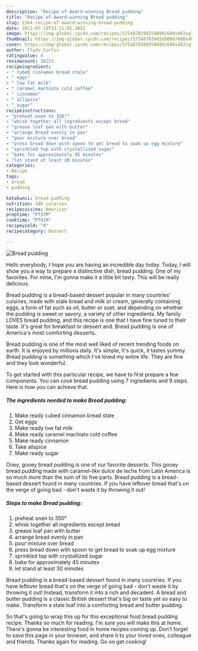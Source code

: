 ```yaml
---
description: "Recipe of Award-winning Bread pudding"
title: "Recipe of Award-winning Bread pudding"
slug: 2164-recipe-of-award-winning-bread-pudding
date: 2021-07-19T13:11:05.388Z
image: https://img-global.cpcdn.com/recipes/5754870384558080/680x482cq70/bread-pudding-recipe-main-photo.jpg
thumbnail: https://img-global.cpcdn.com/recipes/5754870384558080/680x482cq70/bread-pudding-recipe-main-photo.jpg
cover: https://img-global.cpcdn.com/recipes/5754870384558080/680x482cq70/bread-pudding-recipe-main-photo.jpg
author: Clyde Curtis
ratingvalue: 4
reviewcount: 38223
recipeingredient:
- " cubed cinnamon bread stale"
- " eggs"
- " low fat milk"
- " caramel machiato cold coffee"
- " cinnamon"
- " allspice"
- " sugar"
recipeinstructions:
- "preheat onen to 350°"
- "whisk together all ingredients except bread"
- "grease loaf pan with butter"
- "arrange bread evenly in pan"
- "pour mixture over bread"
- "press bread down with spoon to get bread to soak up egg mixture"
- "sprinkled top with crystallized sugar"
- "bake for approximately 45 minutes"
- "let stand at least 30 minutes"
categories:
- Recipe
tags:
- bread
- pudding

katakunci: bread pudding 
nutrition: 189 calories
recipecuisine: American
preptime: "PT37M"
cooktime: "PT41M"
recipeyield: "4"
recipecategory: Dessert

---
```



![Bread pudding](https://img-global.cpcdn.com/recipes/5754870384558080/680x482cq70/bread-pudding-recipe-main-photo.jpg)

Hello everybody, I hope you are having an incredible day today. Today, I will show you a way to prepare a distinctive dish, bread pudding. One of my favorites. For mine, I'm gonna make it a little bit tasty. This will be really delicious.

Bread pudding is a bread-based dessert popular in many countries&#39; cuisines, made with stale bread and milk or cream, generally containing eggs, a form of fat such as oil, butter or suet, and depending on whether the pudding is sweet or savory, a variety of other ingredients. My family LOVES bread pudding, and this recipe is one that I have fine tuned to their taste. It&#39;s great for breakfast or dessert and. Bread pudding is one of America&#39;s most comforting desserts.

Bread pudding is one of the most well liked of recent trending foods on earth. It is enjoyed by millions daily. It's simple, it's quick, it tastes yummy. Bread pudding is something which I've loved my entire life. They are fine and they look wonderful.


To get started with this particular recipe, we have to first prepare a few components. You can cook bread pudding using 7 ingredients and 9 steps. Here is how you can achieve that.

<!--inarticleads1-->

##### The ingredients needed to make Bread pudding:

1. Make ready  cubed cinnamon bread stale
1. Get  eggs
1. Make ready  low fat milk
1. Make ready  caramel machiato cold coffee
1. Make ready  cinnamon
1. Take  allspice
1. Make ready  sugar


Ooey, gooey bread pudding is one of our favorite desserts. This gooey bread pudding made with caramel-like dulce de leche from Latin America is so much more than the sum of its five parts. Bread pudding is a bread-based dessert found in many countries. If you have leftover bread that&#39;s on the verge of going bad - don&#39;t waste it by throwing it out! 

<!--inarticleads2-->

##### Steps to make Bread pudding:

1. preheat onen to 350°
1. whisk together all ingredients except bread
1. grease loaf pan with butter
1. arrange bread evenly in pan
1. pour mixture over bread
1. press bread down with spoon to get bread to soak up egg mixture
1. sprinkled top with crystallized sugar
1. bake for approximately 45 minutes
1. let stand at least 30 minutes


Bread pudding is a bread-based dessert found in many countries. If you have leftover bread that&#39;s on the verge of going bad - don&#39;t waste it by throwing it out! Instead, transform it into a rich and decadent. A bread and butter pudding is a classic British dessert that&#39;s big on taste yet so easy to make. Transform a stale loaf into a comforting bread and butter pudding. 

So that's going to wrap this up for this exceptional food bread pudding recipe. Thanks so much for reading. I'm sure you will make this at home. There's gonna be interesting food in home recipes coming up. Don't forget to save this page in your browser, and share it to your loved ones, colleague and friends. Thanks again for reading. Go on get cooking!
